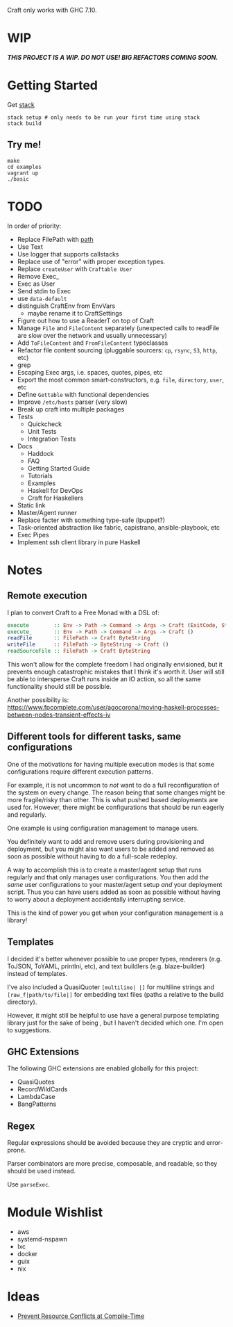 Craft only works with GHC 7.10.

# WIP

***THIS PROJECT IS A WIP. DO NOT USE! BIG REFACTORS COMING SOON.***

# Getting Started

Get [stack](https://github.com/commercialhaskell/stack#how-to-install)

```
stack setup # only needs to be run your first time using stack
stack build
```

## Try me!

```
make
cd examples
vagrant up
./basic
```

# TODO

In order of priority:

 * Replace FilePath with [path](https://hackage.haskell.org/package/path)
 * Use Text
 * Use logger that supports callstacks
 * Replace use of "error" with proper exception types.
 * Replace `createUser` with `Craftable User`
 * Remove Exec_
 * Exec as User
 * Send stdin to Exec
 * use `data-default`
 * distinguish CraftEnv from EnvVars
   - maybe rename it to CraftSettings
 * Figure out how to use a ReaderT on top of Craft
 * Manage `File` and `FileContent` separately
   (unexpected calls to readFile are slow over the network and usually unnecessary)
 * Add `ToFileContent` and `FromFileContent` typeclasses
 * Refactor file content sourcing (pluggable sourcers: `cp`, `rsync`, `S3`, `http`, etc)
 * grep
 * Escaping Exec args, i.e. spaces, quotes, pipes, etc
 * Export the most common smart-constructors, e.g. `file`, `directory`, `user`, etc
 * Define `Gettable` with functional dependencies
 * Improve `/etc/hosts` parser (very slow)
 * Break up craft into multiple packages
 * Tests
    - Quickcheck
    - Unit Tests
    - Integration Tests
 * Docs
   - Haddock
   - FAQ
   - Getting Started Guide
   - Tutorials
   - Examples
   - Haskell for DevOps
   - Craft for Haskellers
 * Static link
 * Master/Agent runner
 * Replace facter with something type-safe (lpuppet?)
 * Task-oriented abstraction like fabric, capistrano, ansible-playbook, etc
 * Exec Pipes
 * Implement ssh client library in pure Haskell


# Notes

## Remote execution

I plan to convert Craft to a Free Monad with a DSL of:

```haskell
execute        :: Env -> Path -> Command -> Args -> Craft (ExitCode, String, String)
execute_       :: Env -> Path -> Command -> Args -> Craft ()
readFile       :: FilePath -> Craft ByteString
writeFile      :: FilePath -> ByteString -> Craft ()
readSourceFile :: FilePath -> Craft ByteString
```

This won't allow for the complete freedom I had originally envisioned,
but it prevents enough catastrophic mistakes that I think it's worth it.
User will still be able to intersperse Craft runs inside an IO action,
so all the same functionality should still be possible.

Another possibility is: https://www.fpcomplete.com/user/agocorona/moving-haskell-processes-between-nodes-transient-effects-iv

## Different tools for different tasks, same configurations

One of the motivations for having multiple execution modes
is that some configurations require different execution patterns.

For example, it is not uncommon to *not* want to do a full reconfiguration
of the system on every change.
The reason being that some changes might be more fragile/risky than other.
This is what pushed based deployments are used for.
However, there might be configurations that should be run eagerly and regularly.

One example is using configuration management to manage users.

You definitely want to add and remove users during provisioning and deployment,
but you might also want users to be added and removed as soon as possible
without having to do a full-scale redeploy.

A way to accomplish this is to create a master/agent setup that runs regularly
and that only manages user configurations.
You then add *the same* user configurations to your master/agent setup _and_ your deployment script.
Thus you can have users added as soon as possible without having to
worry about a deployment accidentally interrupting service.

This is the kind of power you get when your configuration management is a library!


## Templates

I decided it's better whenever possible to use proper types,
renderers (e.g. ToJSON, ToYAML, printIni, etc),
and text buildlers (e.g. blaze-builder)
instead of templates.

I've also included a QuasiQuoter `[multiline| |]` for multiline strings
and `[raw_f|path/to/file|]` for embedding text files
(paths a relative to the build directory).

However, it might still be helpful to use have a general purpose templating library
just for the sake of being ,
but I haven't decided which one.
I'm open to suggestions.

## GHC Extensions

The following GHC extensions are enabled globally for this project:

 * QuasiQuotes
 * RecordWildCards
 * LambdaCase
 * BangPatterns

## Regex

Regular expressions should be avoided because they are cryptic and error-prone.

Parser combinators are more precise, composable, and readable, so they should be used instead.

Use `parseExec`.


# Module Wishlist

 * aws
 * systemd-nspawn
 * lxc
 * docker
 * guix
 * nix

# Ideas

 * [Prevent Resource Conflicts at Compile-Time](http://stackoverflow.com/a/26031509)
